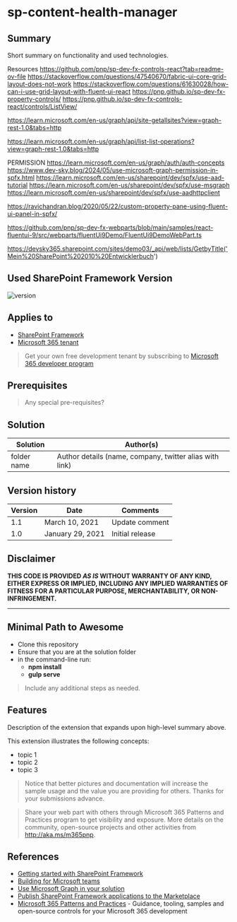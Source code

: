 # sp-content-health-manager

## Summary

Short summary on functionality and used technologies.

Resources
https://github.com/pnp/sp-dev-fx-controls-react?tab=readme-ov-file
https://stackoverflow.com/questions/47540670/fabric-ui-core-grid-layout-does-not-work
https://stackoverflow.com/questions/61630028/how-can-i-use-grid-layout-with-fluent-ui-react
https://pnp.github.io/sp-dev-fx-property-controls/
https://pnp.github.io/sp-dev-fx-controls-react/controls/ListView/

https://learn.microsoft.com/en-us/graph/api/site-getallsites?view=graph-rest-1.0&tabs=http

https://learn.microsoft.com/en-us/graph/api/list-list-operations?view=graph-rest-1.0&tabs=http

PERMISSION
https://learn.microsoft.com/en-us/graph/auth/auth-concepts
https://www.dev-sky.blog/2024/05/use-microsoft-graph-permission-in-spfx.html
https://learn.microsoft.com/en-us/sharepoint/dev/spfx/use-aad-tutorial
https://learn.microsoft.com/en-us/sharepoint/dev/spfx/use-msgraph
https://learn.microsoft.com/en-us/sharepoint/dev/spfx/use-aadhttpclient

https://ravichandran.blog/2020/05/22/custom-property-pane-using-fluent-ui-panel-in-spfx/

https://github.com/pnp/sp-dev-fx-webparts/blob/main/samples/react-fluentui-9/src/webparts/fluentUi9Demo/FluentUi9DemoWebPart.ts

https://devsky365.sharepoint.com/sites/demo03/_api/web/lists/GetbyTitle('Mein%20SharePoint%202010%20Entwicklerbuch')

## Used SharePoint Framework Version

![version](https://img.shields.io/badge/version-1.21.1-green.svg)

## Applies to

- [SharePoint Framework](https://aka.ms/spfx)
- [Microsoft 365 tenant](https://docs.microsoft.com/en-us/sharepoint/dev/spfx/set-up-your-developer-tenant)

> Get your own free development tenant by subscribing to [Microsoft 365 developer program](http://aka.ms/o365devprogram)

## Prerequisites

> Any special pre-requisites?

## Solution

| Solution    | Author(s)                                               |
| ----------- | ------------------------------------------------------- |
| folder name | Author details (name, company, twitter alias with link) |

## Version history

| Version | Date             | Comments        |
| ------- | ---------------- | --------------- |
| 1.1     | March 10, 2021   | Update comment  |
| 1.0     | January 29, 2021 | Initial release |

## Disclaimer

**THIS CODE IS PROVIDED _AS IS_ WITHOUT WARRANTY OF ANY KIND, EITHER EXPRESS OR IMPLIED, INCLUDING ANY IMPLIED WARRANTIES OF FITNESS FOR A PARTICULAR PURPOSE, MERCHANTABILITY, OR NON-INFRINGEMENT.**

---

## Minimal Path to Awesome

- Clone this repository
- Ensure that you are at the solution folder
- in the command-line run:
  - **npm install**
  - **gulp serve**

> Include any additional steps as needed.

## Features

Description of the extension that expands upon high-level summary above.

This extension illustrates the following concepts:

- topic 1
- topic 2
- topic 3

> Notice that better pictures and documentation will increase the sample usage and the value you are providing for others. Thanks for your submissions advance.

> Share your web part with others through Microsoft 365 Patterns and Practices program to get visibility and exposure. More details on the community, open-source projects and other activities from http://aka.ms/m365pnp.

## References

- [Getting started with SharePoint Framework](https://docs.microsoft.com/en-us/sharepoint/dev/spfx/set-up-your-developer-tenant)
- [Building for Microsoft teams](https://docs.microsoft.com/en-us/sharepoint/dev/spfx/build-for-teams-overview)
- [Use Microsoft Graph in your solution](https://docs.microsoft.com/en-us/sharepoint/dev/spfx/web-parts/get-started/using-microsoft-graph-apis)
- [Publish SharePoint Framework applications to the Marketplace](https://docs.microsoft.com/en-us/sharepoint/dev/spfx/publish-to-marketplace-overview)
- [Microsoft 365 Patterns and Practices](https://aka.ms/m365pnp) - Guidance, tooling, samples and open-source controls for your Microsoft 365 development
